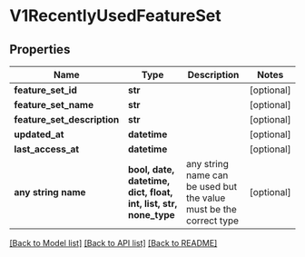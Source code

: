# V1RecentlyUsedFeatureSet


## Properties
Name | Type | Description | Notes
------------ | ------------- | ------------- | -------------
**feature_set_id** | **str** |  | [optional] 
**feature_set_name** | **str** |  | [optional] 
**feature_set_description** | **str** |  | [optional] 
**updated_at** | **datetime** |  | [optional] 
**last_access_at** | **datetime** |  | [optional] 
**any string name** | **bool, date, datetime, dict, float, int, list, str, none_type** | any string name can be used but the value must be the correct type | [optional]

[[Back to Model list]](../README.md#documentation-for-models) [[Back to API list]](../README.md#documentation-for-api-endpoints) [[Back to README]](../README.md)


